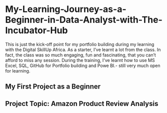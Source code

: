 # My-Learning-Journey-as-a-Beginner-in-Data-Analyst-with-The-Incubator-Hub
This is just the kick-off point for my portfolio building during my learning with the Digital SkillUp Africa.
As a starter, I’ve learnt a lot from the class.
In fact, the class was so much engaging, fun and fascinating, that you can’t afford to miss any session.
During the training, I've learnt how to use MS Excel, SQL, GitHub for Portfolio building and Powe BI.- still very much open for learning.
## My First Project as a Beginner
## Project Topic: Amazon Product Review Analysis
